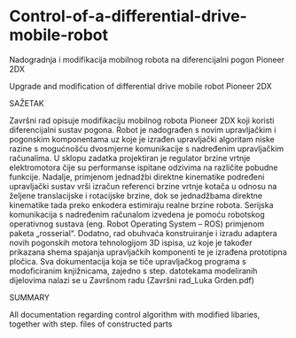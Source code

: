 # Control-of-a-differential-drive-mobile-robot
Nadogradnja i modifikacija mobilnog robota na diferencijalni pogon Pioneer 2DX

Upgrade and modification of differential drive mobile robot Pioneer 2DX



SAŽETAK

Završni rad opisuje modifikaciju mobilnog robota Pioneer 2DX koji koristi diferencijalni sustav pogona. Robot je nadograđen s novim upravljačkim i pogonskim komponentama uz koje je izrađen upravljački algoritam niske razine s mogućnošću dvosmjerne komunikacije s nadređenim upravljačkim računalima. U sklopu zadatka projektiran je regulator brzine vrtnje elektromotora čije su performanse ispitane odzivima na različite pobudne funkcije. Nadalje, primjenom jednadžbi direktne kinematike podređeni upravljački sustav vrši izračun referenci brzine vrtnje kotača u odnosu na željene translacijske i rotacijske brzine, dok se jednadžbama direktne kinematike tada preko enkodera estimiraju realne brzine robota. Serijska komunikacija s nadređenim računalom izvedena je pomoću robotskog operativnog sustava (eng. Robot Operating System – ROS) primjenom paketa „rosserial“. Dodatno, rad obuhvaća konstruiranje i izradu adaptera novih pogonskih motora tehnologijom 3D ispisa, uz koje je također prikazana shema spajanja upravljačkih komponenti te je izrađena prototipna pločica.
Sva dokumentacija koja se tiče upravljačkog programa s modoficiranim knjižnicama, zajedno s step. datotekama modeliranih dijelovima nalazi se u Završnom radu (Završni rad_Luka Grden.pdf)

SUMMARY

All documentation regarding control algorithm with modified libaries, together with step. files of constructed parts


